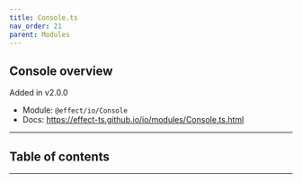 ```yaml
---
title: Console.ts
nav_order: 21
parent: Modules
---
```


## Console overview

Added in v2.0.0

- Module: `@effect/io/Console`
- Docs: https://effect-ts.github.io/io/modules/Console.ts.html

---

<h2 class="text-delta">Table of contents</h2>

---

